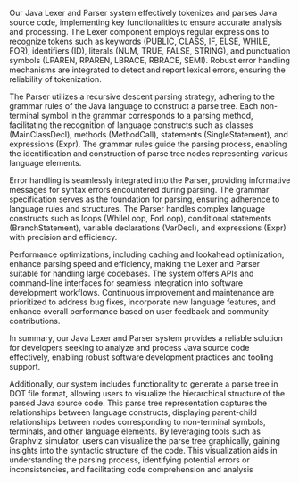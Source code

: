 Our Java Lexer and Parser system effectively tokenizes and parses Java source code, implementing key functionalities to ensure accurate analysis and processing. The Lexer component employs regular expressions to recognize tokens such as keywords (PUBLIC, CLASS, IF, ELSE, WHILE, FOR), identifiers (ID), literals (NUM, TRUE, FALSE, STRING), and punctuation symbols (LPAREN, RPAREN, LBRACE, RBRACE, SEMI). Robust error handling mechanisms are integrated to detect and report lexical errors, ensuring the reliability of tokenization.

The Parser utilizes a recursive descent parsing strategy, adhering to the grammar rules of the Java language to construct a parse tree. Each non-terminal symbol in the grammar corresponds to a parsing method, facilitating the recognition of language constructs such as classes (MainClassDecl), methods (MethodCall), statements (SingleStatement), and expressions (Expr). The grammar rules guide the parsing process, enabling the identification and construction of parse tree nodes representing various language elements.

Error handling is seamlessly integrated into the Parser, providing informative messages for syntax errors encountered during parsing. The grammar specification serves as the foundation for parsing, ensuring adherence to language rules and structures. The Parser handles complex language constructs such as loops (WhileLoop, ForLoop), conditional statements (BranchStatement), variable declarations (VarDecl), and expressions (Expr) with precision and efficiency.

Performance optimizations, including caching and lookahead optimization, enhance parsing speed and efficiency, making the Lexer and Parser suitable for handling large codebases. The system offers APIs and command-line interfaces for seamless integration into software development workflows. Continuous improvement and maintenance are prioritized to address bug fixes, incorporate new language features, and enhance overall performance based on user feedback and community contributions.

In summary, our Java Lexer and Parser system provides a reliable solution for developers seeking to analyze and process Java source code effectively, enabling robust software development practices and tooling support.

Additionally, our system includes functionality to generate a parse tree in  DOT file format, allowing users to visualize the hierarchical structure of the parsed Java source code. This parse tree representation captures the relationships between language constructs, displaying parent-child relationships between nodes corresponding to non-terminal symbols, terminals, and other language elements. By leveraging tools such as Graphviz simulator, users can visualize the parse tree graphically, gaining insights into the syntactic structure of the code. This visualization aids in understanding the parsing process, identifying potential errors or inconsistencies, and facilitating code comprehension and analysis
